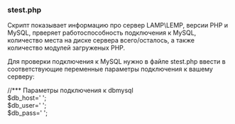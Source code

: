 ### stest.php
Скрипт показывает информацию про сервер LAMP\LEMP, версии PHP и MySQL, прверяет работоспособность подключения к MySQL, количество места на диске сервера всего/осталось, а также количество модулей загруженых PHP.

Для проверки подключения к MySQL нужно в файле stest.php ввести в соответствующие переменные параметры подключения к вашему серверу:

//*** Параметры подключения к dbmysql   
$db_host=' ';   
$db_user=' ';   
$db_pass=' ';   

